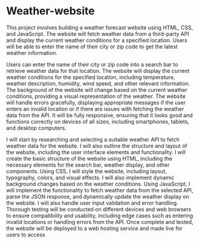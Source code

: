 # Weather-website
This project involves building a weather forecast website using HTML, CSS, and JavaScript. The website will fetch weather data from a third-party API and display the current weather conditions for a specified location. Users will be able to enter the name of their city or zip code to get the latest weather information.

Users can enter the name of their city or zip code into a search bar to retrieve weather data for that location. The website will display the current weather conditions for the specified location, including temperature, weather description, humidity, wind speed, and other relevant information. The background of the website will change based on the current weather conditions, providing a visual representation of the weather. The website will handle errors gracefully, displaying appropriate messages if the user enters an invalid location or if there are issues with fetching the weather data from the API. It will be fully responsive, ensuring that it looks good and functions correctly on devices of all sizes, including smartphones, tablets, and desktop computers.

I will start by researching and selecting a suitable weather API to fetch weather data for the website. I will also outline the structure and layout of the website, including the user interface elements and functionality. I will create the basic structure of the website using HTML, including the necessary elements for the search bar, weather display, and other components. Using CSS, I will style the website, including layout, typography, colors, and visual effects. I will also implement dynamic background changes based on the weather conditions. Using JavaScript, I will implement the functionality to fetch weather data from the selected API, parse the JSON response, and dynamically update the weather display on the website. I will also handle user input validation and error handling. Thorough testing will be conducted on different devices and web browsers to ensure compatibility and usability, including edge cases such as entering invalid locations or handling errors from the API. Once complete and tested, the website will be deployed to a web hosting service and made live for users to access
